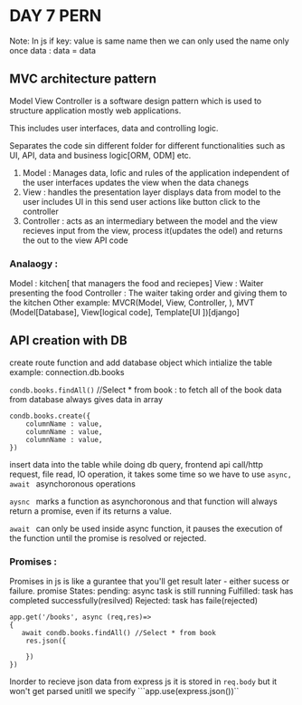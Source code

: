 # DAY 7 PERN
Note: In js if key: value is same name then we can only used the name only once 
data : data = data 

## MVC architecture pattern 
Model View Controller is a software design pattern which is used to structure application mostly web applications.

This includes user interfaces, data and controlling logic.

Separates the code sin different folder for different functionalities such as UI, API, data and business logic[ORM, ODM] etc.

1. Model : 
    Manages data, lofic and rules of the application
    independent of the user interfaces
    updates the view when the data chanegs 
2. View :
    handles the presentation layer
    displays data from model to the user 
    includes UI in this 
    send user actions like button click to the controller
3. Controller :
    acts as an intermediary between the model and the view 
    recieves input from the view, process it(updates the odel) and returns the out to the view 
    API code

### Analaogy :
Model : kitchen[ that managers the food and reciepes]
View : Waiter presenting the food
Controller : The waiter taking order and giving them to the kitchen 
Other example: MVCR(Model, View, Controller, ), MVT (Model[Database], View[logical code], Template[UI ])[django]


## API creation with DB 
create route function and add database object which intialize the table example: connection.db.books 

 ```condb.books.findAll()```  //Select * from book : to fetch all of the book data from database 
 always gives data in array


```
condb.books.create({
    columnName : value,
    columnName : value,
    columnName : value,
})
```
insert data into the table
while doing db query, frontend api call/http request, file read, IO operation, it takes some time so we have to use ```async, await ``` asynchoronous operations 

```aysnc ``` marks a function as asynchoronous and that function will always return a promise, even if its returns a value.


```await ``` can only be used inside async function, it pauses the execution of the function until the promise is resolved or rejected. 

### Promises : 
Promises in js is like a gurantee that you'll get result later - either sucess or failure.
promise States:
    pending: async task is still running
    Fulfilled: task has completed successfully(resilved)
    Rejected: task has faile(rejected)


```
app.get('/books', async (req,res)=>
{
   await condb.books.findAll() //Select * from book
    res.json({

    })
})

```


Inorder to recieve json data from express js it is stored in ``req.body`` but it won't get parsed unitll we specify ```app.use(express.json())``